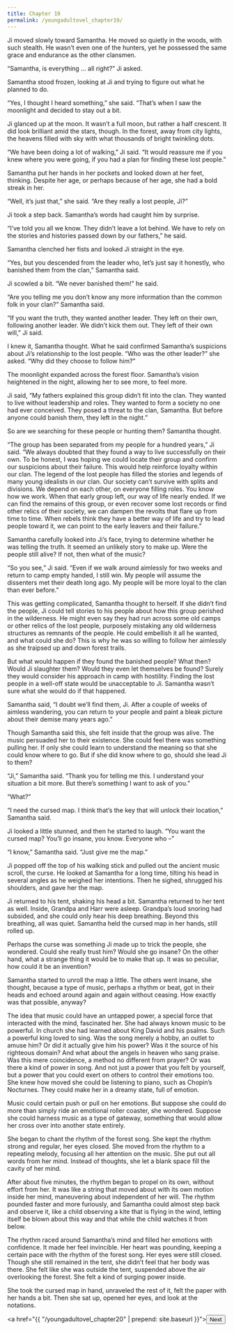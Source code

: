 ```yaml
---
title: Chapter 19
permalink: /youngadultovel_chapter19/
---
```


Ji moved slowly toward Samantha. He moved so quietly in the woods, with such stealth. He wasn’t even one of the hunters, yet he possessed the same grace and endurance as the other clansmen.

“Samantha, is everything … all right?” Ji asked.

Samantha stood frozen, looking at Ji and trying to figure out what he planned to do.

“Yes, I thought I heard something,” she said. “That’s when I saw the moonlight and decided to stay out a bit.

Ji glanced up at the moon. It wasn’t a full moon, but rather a half crescent. It did look brilliant amid the stars, though. In the forest, away from city lights, the heavens filled with sky with what thousands of bright twinkling dots.

“We have been doing a lot of walking,” Ji said. “It would reassure me if you knew where you were going, if you had a plan for finding these lost people.”

Samantha put her hands in her pockets and looked down at her feet, thinking. Despite her age, or perhaps because of her age, she had a bold streak in her.

“Well, it’s just that,” she said. “Are they really a lost people, Ji?”

Ji took a step back. Samantha’s words had caught him by surprise.

“I’ve told you all we know. They didn’t leave a lot behind. We have to rely on the stories and histories passed down by our fathers,” he said.

Samantha clenched her fists and looked Ji straight in the eye.

“Yes, but you descended from the leader who, let’s just say it honestly, who banished them from the clan,” Samantha said.

Ji scowled a bit. “We never banished them!” he said.

“Are you telling me you don’t know any more information than the common folk in your clan?” Samantha said.

“If you want the truth, they wanted another leader. They left on their own, following another leader. We didn’t kick them out. They left of their own will,” Ji said.

I knew it, Samantha thought. What he said confirmed Samantha’s suspicions about Ji’s relationship to the lost people. “Who was the other leader?” she asked. “Why did they choose to follow him?”

The moonlight expanded across the forest floor. Samantha’s vision heightened in the night, allowing her to see more, to feel more.

Ji said, “My fathers explained this group didn’t fit into the clan. They wanted to live without leadership and roles. They wanted to form a society no one had ever conceived. They posed a threat to the clan, Samantha. But before anyone could banish them, they left in the night.”

So are we searching for these people or hunting them? Samantha thought.

“The group has been separated from my people for a hundred years,” Ji said. “We always doubted that they found a way to live successfully on their own. To be honest, I was hoping we could locate their group and confirm our suspicions about their failure. This would help reinforce loyalty within our clan. The legend of the lost people has filled the stories and legends of many young idealists in our clan. Our society can’t survive with splits and divisions. We depend on each other, on everyone filling roles. You know how we work. When that early group left, our way of life nearly ended. If we can find the remains of this group, or even recover some lost records or find other relics of their society, we can dampen the revolts that flare up from time to time. When rebels think they have a better way of life and try to lead people toward it, we can point to the early leavers and their failure.”

Samantha carefully looked into Ji’s face, trying to determine whether he was telling the truth. It seemed an unlikely story to make up. Were the people still alive? If not, then what of the music?

“So you see,” Ji said. “Even if we walk around aimlessly for two weeks and return to camp empty handed, I still win. My people will assume the dissenters met their death long ago. My people will be more loyal to the clan than ever before.”

This was getting complicated, Samantha thought to herself. If she didn’t find the people, Ji could tell stories to his people about how this group perished in the wilderness. He might even say they had run across some old camps or other relics of the lost people, purposely mistaking any old wilderness structures as remnants of the people. He could embellish it all he wanted, and what could she do? This is why he was so willing to follow her aimlessly as she traipsed up and down forest trails.

But what would happen if they found the banished people? What then? Would Ji slaughter them? Would they even let themselves be found? Surely they would consider his approach in camp with hostility. Finding the lost people in a well-off state would be unacceptable to Ji. Samantha wasn’t sure what she would do if that happened.

Samantha said, “I doubt we’ll find them, Ji. After a couple of weeks of aimless wandering, you can return to your people and paint a bleak picture about their demise many years ago.”

Though Samantha said this, she felt inside that the group was alive. The music persuaded her to their existence. She could feel there was something pulling her. If only she could learn to understand the meaning so that she could know where to go. But if she did know where to go, should she lead Ji to them?

“Ji,” Samantha said. “Thank you for telling me this. I understand your situation a bit more. But there’s something I want to ask of you.”

“What?”

“I need the cursed map. I think that’s the key that will unlock their location,” Samantha said.

Ji looked a little stunned, and then he started to laugh. “You want the cursed map? You’ll go insane, you know. Everyone  who –”

“I know,” Samantha said. “Just give me the map.”

Ji popped off the top of his walking stick and pulled out the ancient music scroll, the curse. He looked at Samantha for a long time, tilting his head in several angles as he weighed her intentions. Then he sighed, shrugged his shoulders, and gave her the map.

Ji returned to his tent, shaking his head a bit. Samantha returned to her tent as well. Inside, Grandpa and Harr were asleep. Grandpa’s loud snoring had subsided, and she could only hear his deep breathing. Beyond this breathing, all was quiet. Samantha held the cursed map in her hands, still rolled up.

Perhaps the curse was something Ji made up to trick the people, she wondered. Could she really trust him? Would she go insane? On the other hand, what a strange thing it would be to make that up. It was so peculiar, how could it be an invention?

Samantha started to unroll the map a little. The others went insane, she thought, because a type of music, perhaps a rhythm or beat, got in their heads and echoed around again and again without ceasing. How exactly was that possible, anyway?

The idea that music could have an untapped power, a special force that interacted with the mind, fascinated her. She had always known music to be powerful. In church she had learned about King David and his psalms. Such a powerful king loved to sing. Was the song merely a hobby, an outlet to amuse him? Or did it actually give him his power? Was it the source of his righteous domain? And what about the angels in heaven who sang praise. Was this mere coincidence, a method no different from prayer? Or was there a kind of power in song. And not just a power that you felt by yourself, but a power that you could exert on others to control their emotions too. She knew how moved she could be listening to piano, such as Chopin’s Nocturnes. They could make her in a dreamy state, full of emotion.

Music could certain push or pull on her emotions. But suppose she could do more than simply ride an emotional roller coaster, she wondered. Suppose she could harness music as a type of gateway, something that would allow her cross over into another state entirely.

She began to chant the rhythm of the forest song. She kept the rhythm strong and regular, her eyes closed. She moved from the rhythm to a repeating melody, focusing all her attention on the music. She put out all words from her mind. Instead of thoughts, she let a blank space fill the cavity of her mind.

After about five minutes, the rhythm began to propel on its own, without effort from her. It was like a string that moved about with its own motion inside her mind, maneuvering about independent of her will. The rhythm pounded faster and more furiously, and Samantha could almost step back and observe it, like a child observing a kite that is flying in the wind, letting itself be blown about this way and that while the child watches it from below.

The rhythm raced around Samantha’s mind and filled her emotions with confidence. It made her feel invincible. Her heart was pounding, keeping a certain pace with the rhythm of the forest song. Her eyes were still closed. Though she still remained in the tent, she didn’t feel that her body was there. She felt like she was outside the tent, suspended above the air overlooking the forest. She felt a kind of surging power inside.

She took the cursed map in hand, unraveled the rest of it, felt the paper with her hands a bit. Then she sat up, opened her eyes, and look at the notations.

<a href="{{ "/youngadultovel_chapter20" | prepend: site.baseurl }}"><button type="button" class="btn btn-warning">Next</button></a>
